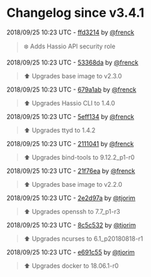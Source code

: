 # Changelog since v3.4.1

2018/09/25 10:23 UTC - [ffd3214](https://github.com/hassio-addons/addon-ssh/commit/ffd321426fafbd42b6fd73c35cb2205d75db1f4c) by [@frenck](https://github.com/frenck)
> :snowflake: Adds Hassio API security role 

2018/09/25 10:23 UTC - [53368da](https://github.com/hassio-addons/addon-ssh/commit/53368da1e8d31844c6059ab1abe6c051b19ee2b1) by [@frenck](https://github.com/frenck)
> :arrow_up: Upgrades base image to v2.3.0 

2018/09/25 10:23 UTC - [679a1ab](https://github.com/hassio-addons/addon-ssh/commit/679a1aba1df580dc3fb20b7165e43355643cfc87) by [@frenck](https://github.com/frenck)
> :arrow_up: Upgrades Hassio CLI to 1.4.0 

2018/09/25 10:23 UTC - [5eff134](https://github.com/hassio-addons/addon-ssh/commit/5eff1345b271a019fa9a4fd004155da9b4451d19) by [@frenck](https://github.com/frenck)
> :arrow_up: Upgrades ttyd to 1.4.2 

2018/09/25 10:23 UTC - [2111041](https://github.com/hassio-addons/addon-ssh/commit/2111041a0aedf8896ce6bbab7b4b2d4ee56a9f1f) by [@frenck](https://github.com/frenck)
> :arrow_up: Upgrades bind-tools to 9.12.2_p1-r0 

2018/09/25 10:23 UTC - [21f76ea](https://github.com/hassio-addons/addon-ssh/commit/21f76ea38b89a5989f9efecdd9e482f5fd6340f9) by [@frenck](https://github.com/frenck)
> :arrow_up: Upgrades base image to v2.2.0 

2018/09/25 10:23 UTC - [2e2d97a](https://github.com/hassio-addons/addon-ssh/commit/2e2d97ac25c3cca4acf6b2d2d81ec1bb8ad43fdc) by [@tjorim](https://github.com/tjorim)
> ⬆️ Upgrades openssh to 7.7_p1-r3 

2018/09/25 10:23 UTC - [8c5c532](https://github.com/hassio-addons/addon-ssh/commit/8c5c53271a7b48facb8127d015532db05d90d894) by [@tjorim](https://github.com/tjorim)
> ⬆️ Upgrades ncurses to 6.1_p20180818-r1 

2018/09/25 10:23 UTC - [e691c55](https://github.com/hassio-addons/addon-ssh/commit/e691c5547ae11b1b317ffe5bf7e4285ab7c7b16e) by [@tjorim](https://github.com/tjorim)
> ⬆️ Upgrades docker to 18.06.1-r0 

